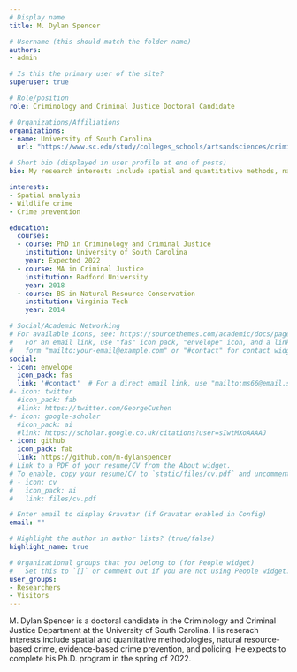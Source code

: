 ```yaml
---
# Display name
title: M. Dylan Spencer

# Username (this should match the folder name)
authors:
- admin

# Is this the primary user of the site?
superuser: true

# Role/position
role: Criminology and Criminal Justice Doctoral Candidate

# Organizations/Affiliations
organizations:
- name: University of South Carolina
  url: "https://www.sc.edu/study/colleges_schools/artsandsciences/criminology_and_criminal_justice/index.php"

# Short bio (displayed in user profile at end of posts)
bio: My research interests include spatial and quantitative methods, natural resource-based crime, evidence-based crime prevention, and policing.

interests:
- Spatial analysis
- Wildlife crime
- Crime prevention

education:
  courses:
  - course: PhD in Criminology and Criminal Justice
    institution: University of South Carolina
    year: Expected 2022
  - course: MA in Criminal Justice
    institution: Radford University
    year: 2018
  - course: BS in Natural Resource Conservation
    institution: Virginia Tech
    year: 2014

# Social/Academic Networking
# For available icons, see: https://sourcethemes.com/academic/docs/page-builder/#icons
#   For an email link, use "fas" icon pack, "envelope" icon, and a link in the
#   form "mailto:your-email@example.com" or "#contact" for contact widget.
social:
- icon: envelope
  icon_pack: fas
  link: '#contact'  # For a direct email link, use "mailto:ms66@email.sc.edu".
#- icon: twitter
  #icon_pack: fab
  #link: https://twitter.com/GeorgeCushen
#- icon: google-scholar
  #icon_pack: ai
  #link: https://scholar.google.co.uk/citations?user=sIwtMXoAAAAJ
- icon: github
  icon_pack: fab
  link: https://github.com/m-dylanspencer
# Link to a PDF of your resume/CV from the About widget.
# To enable, copy your resume/CV to `static/files/cv.pdf` and uncomment the lines below.
# - icon: cv
#   icon_pack: ai
#   link: files/cv.pdf

# Enter email to display Gravatar (if Gravatar enabled in Config)
email: ""

# Highlight the author in author lists? (true/false)
highlight_name: true

# Organizational groups that you belong to (for People widget)
#   Set this to `[]` or comment out if you are not using People widget.
user_groups:
- Researchers
- Visitors
---
```


M. Dylan Spencer is a doctoral candidate in the Criminology and Criminal Justice Department at the University of South Carolina. His reserach interests include spatial and quantitative methodologies, natural resource-based crime, evidence-based crime prevention, and policing. He expects to complete his Ph.D. program in the spring of 2022.


